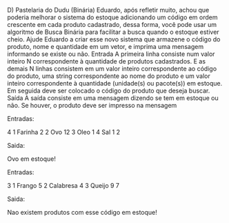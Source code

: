 D) Pastelaria do Dudu (Binária)
Eduardo, após refletir muito, achou que poderia melhorar o sistema do estoque adicionando um 
código em ordem crescente em cada produto cadastrado, dessa forma, você pode usar um algoritmo de 
Busca Binária para facilitar a busca quando o estoque estiver cheio. Ajude Eduardo a criar esse novo 
sistema que armazene o código do produto, nome e quantidade em um vetor, e imprima uma mensagem 
informando se existe ou não.
Entrada
A primeira linha consiste num valor inteiro N correspondente à quantidade de produtos cadastrados. E as 
demais N linhas consistem em um valor inteiro correspondente ao código do produto, uma string 
correspondente ao nome do produto e um valor inteiro correspondente à quantidade (unidade(s) ou 
pacote(s)) em estoque. Em seguida deve ser colocado o código do produto que deseja buscar.
Saída
A saída consiste em uma mensagem dizendo se tem em estoque ou não. Se houver, o produto deve ser 
impresso na mensagem

Entradas:

4
1 Farinha 2
2 Ovo 12
3 Oleo 1
4 Sal 1
2

Saida:

Ovo em estoque!



Entradas:

3
1 Frango 5
2 Calabresa 4
3 Queijo 9
7

Saida:

Nao existem produtos com esse código em estoque!
